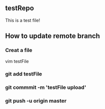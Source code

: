 ## testRepo
This is a test file!

## How to update remote branch

### Creat a file
vim testFile
### git add testFile
### git commmit -m 'testFile upload'
### git push -u origin master

